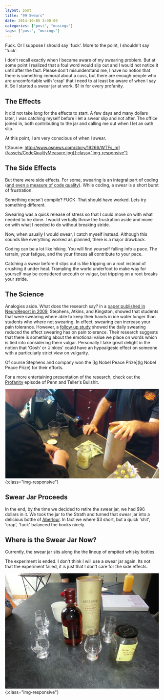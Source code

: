 ```yaml
---
layout: post
title: "99 Swears"
date: 2014-10-05 3:00:00
categories: ["post", "musings"]
tags: ["post", "musings"]
---
```


Fuck. Or I suppose I should say 'fuck'. More to the point, I shouldn't say 'fuck'.

I don't recall exactly when I became aware of my swearing problem. But at some point I realized that a foul word would slip out and I would not notice it until after the fact. Please don't misunderstand me, I have no notion that there is something immoral about a cuss, but there are enough people who are uncomfortable with 'crap' that i need to at least be aware of when I say it. So I started a swear jar at work. $1 in for every profanity.

## The Effects

It did not take long for the effects to start. A few days and many dollars later, I was catching myself before I let a swear slip and not after. The office joined in, both contributing to the jar and calling me out when I let an oath slip.

At this point, I am very conscious of when I swear.

![Source: http://www.osnews.com/story/19266/WTFs_m](/assets/CodeQualityMeasure.jpg){:class="img-responsive"}

## The Side Effects

But there were side effects. For some, swearing is an integral part of coding ([and even a measure of code quality](http://www.osnews.com/story/19266/WTFs_m)). While coding, a swear is a short burst of frustration.

Something doesn't compile? FUCK. That should have worked. Lets try something different.

Swearing was a quick release of stress so that I could move on with what needed to be done. I would verbally throw the frustration aside and move on with what I needed to do without breaking stride.

Now, when usually I would swear, I catch myself instead. Although this sounds like everything worked as planned, there is a major drawback.

Coding can be a lot like hiking. You will find yourself falling info a pace. The terrain, your fatigue, and the your fitness all contribute to your pace.

Catching a swear before it slips out is like tripping on a root instead of crushing it under heal. Trampling the world underfoot to make way for yourself may be considered uncouth or vulgar, but tripping on a root breaks your stride.

## The Science

Analogies aside. What does the research say? In a [paper published in NeuroReport in 2009](http://journals.lww.com/neuroreport/Abstract/2009/08050/Swearing_as_a_response_to_pain.4.aspx), Stephens, Atkins, and Kingston, showed that students that were swearing where able to keep their hands in ice water longer than students who where not swearing. In effect, swearing can increase your pain tolerance. However, a [follow up study](http://www.sciencedirect.com/science/article/pii/S1526590011007620) showed the daily swearing reduced the effect swearing has on pain tolerance. Their research suggests that there is something about the emotional value we place on words which is tied into considering them vulgar. Personally I take great delight in the notion that 'Gosh' or 'Jinkies' could have an hypoalgesic effect on someone with a particularly strict view on vulgarity.

Of course Stephens and company won the [Ig Nobel Peace Prize](Ig Nobel Peace Prize) for their efforts.

For a more entertaining presentation of the research, check out the [Profanity](http://www.imdb.com/title/tt0771118/) episode of Penn and Teller's Bullshit.

![Buying Aberlour](/assets/BuyingAberlour.jpg){:class="img-responsive"}

## Swear Jar Proceeds

In the end, by the time we decided to retire the swear jar, we had $96 dollars in it. We took the jar to the Strath and turned that swear jar into a delicious bottle of [Aberlour](http://www.aberlour.com/range/aberlour-abunadh/). In fact we where $3 short, but a quick 'shit', 'crap', 'fuck' balanced the books nicely.

## Where is the Swear Jar Now?

Currently, the swear jar sits along the the lineup of emptied whisky bottles.

The experiment is ended. I don't think I will use a swear jar again. Its not that the experiment failed, it is just that I don't care for the side effects.

![Final Pour](/assets/FinalPour.jpg){:class="img-responsive"}


